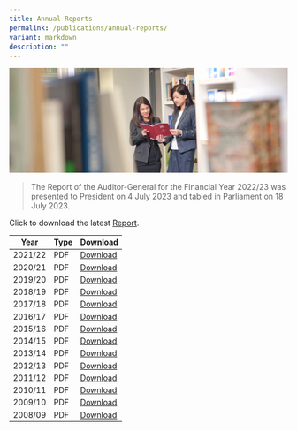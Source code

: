 ```yaml
---
title: Annual Reports
permalink: /publications/annual-reports/
variant: markdown
description: ""
---
```

![](/images/officers-reading-ar.jpg)

> The Report of the Auditor-General for the Financial Year 2022/23 was presented to President on 4 July 2023 and tabled in Parliament on 18 July 2023.

Click to download the latest [Report](/files/ARs/ar_fy2022-23.pdf).

| Year     | Type | Download                                  |
|----------|------|-------------------------------------------|
| 2021/22  | PDF  | [Download](/files/ARs/AR_FY2021-22.pdf)   |
| 2020/21  | PDF  | [Download](/files/ARs/AR_FY2020-21.pdf)   |
| 2019/20  | PDF  | [Download](/files/ARs/AR_FY2019-20.pdf)   |
| 2018/19  | PDF  | [Download](/files/ARs/AR_FY2018-19.pdf)   |
| 2017/18  | PDF  | [Download](/files/ARs/AR_FY2017-18.pdf)   |
| 2016/17  | PDF  | [Download](/files/ARs/AR_FY2016-17.pdf)   |
| 2015/16  | PDF  | [Download](/files/ARs/ar_fy2015-16.pdf)   |
| 2014/15  | PDF  | [Download](/files/ARs/ar_fy2014-15.pdf)   |
| 2013/14  | PDF  | [Download](/files/ARs/ar_fy2013-14.pdf)   |
| 2012/13  | PDF  | [Download](/files/ARs/ar_fy2012-13.pdf)   |
| 2011/12  | PDF  | [Download](/files/ARs/ar_fy2011-12.pdf)   |
| 2010/11  | PDF  | [Download](/files/ARs/ar_fy2010-11.pdf)   |
| 2009/10  | PDF  | [Download](/files/ARs/ar_fy2009-10.pdf)   |
| 2008/09  | PDF  | [Download](/files/ARs/ar_fy2008-09.pdf)   |